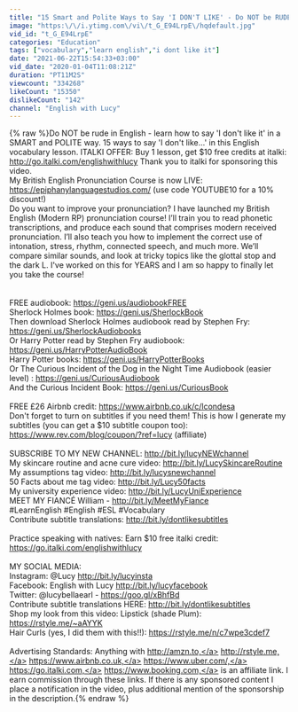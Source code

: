 ```yaml
---
title: "15 Smart and Polite Ways to Say 'I DON'T LIKE' - Do NOT be RUDE in English!"
image: "https:\/\/i.ytimg.com\/vi\/t_G_E94LrpE\/hqdefault.jpg"
vid_id: "t_G_E94LrpE"
categories: "Education"
tags: ["vocabulary","learn english","i dont like it"]
date: "2021-06-22T15:54:33+03:00"
vid_date: "2020-01-04T11:08:21Z"
duration: "PT11M2S"
viewcount: "334268"
likeCount: "15350"
dislikeCount: "142"
channel: "English with Lucy"
---
```

{% raw %}Do NOT be rude in English - learn how to say 'I don't like it' in a SMART and POLITE way. 15 ways to say 'I don't like...' in this English vocabulary lesson. ITALKI OFFER: Buy 1 lesson, get $10 free credits at italki: <a rel="nofollow" target="blank" href="http://go.italki.com/englishwithlucy">http://go.italki.com/englishwithlucy</a> Thank you to italki for sponsoring this video.<br />My British English Pronunciation Course is now LIVE: <a rel="nofollow" target="blank" href="https://epiphanylanguagestudios.com/">https://epiphanylanguagestudios.com/</a> (use code YOUTUBE10 for a 10% discount!)<br />Do you want to improve your pronunciation? I have launched my British English (Modern RP) pronunciation course! I’ll train you to read phonetic transcriptions, and produce each sound that comprises modern received pronunciation. I’ll also teach you how to implement the correct use of intonation, stress, rhythm, connected speech, and much more. We’ll compare similar sounds, and look at tricky topics like the glottal stop and the dark L. I've worked on this for YEARS and I am so happy to finally let you take the course!<br /><br /><br />FREE audiobook: <a rel="nofollow" target="blank" href="https://geni.us/audiobookFREE">https://geni.us/audiobookFREE</a>    <br />Sherlock Holmes book: <a rel="nofollow" target="blank" href="https://geni.us/SherlockBook">https://geni.us/SherlockBook</a><br />Then download Sherlock Holmes audiobook read by Stephen Fry: <a rel="nofollow" target="blank" href="https://geni.us/SherlockAudiobooks">https://geni.us/SherlockAudiobooks</a><br />Or Harry Potter read by Stephen Fry audiobook: <a rel="nofollow" target="blank" href="https://geni.us/HarryPotterAudioBook">https://geni.us/HarryPotterAudioBook</a><br />Harry Potter books: <a rel="nofollow" target="blank" href="https://geni.us/HarryPotterBooks">https://geni.us/HarryPotterBooks</a><br />Or The Curious Incident of the Dog in the Night Time Audiobook (easier level) : <a rel="nofollow" target="blank" href="https://geni.us/CuriousAudiobook">https://geni.us/CuriousAudiobook</a><br />And the Curious Incident Book: <a rel="nofollow" target="blank" href="https://geni.us/CuriousBook">https://geni.us/CuriousBook</a><br /><br />FREE £26 Airbnb credit: <a rel="nofollow" target="blank" href="https://www.airbnb.co.uk/c/lcondesa">https://www.airbnb.co.uk/c/lcondesa</a> <br />Don't forget to turn on subtitles if you need them!  This is how I generate my subtitles (you can get a $10 subtitle coupon too): <a rel="nofollow" target="blank" href="https://www.rev.com/blog/coupon/?ref=lucy">https://www.rev.com/blog/coupon/?ref=lucy</a> (affiliate)<br /><br />SUBSCRIBE TO MY NEW CHANNEL: <a rel="nofollow" target="blank" href="http://bit.ly/lucyNEWchannel">http://bit.ly/lucyNEWchannel</a><br />My skincare routine and acne cure video: <a rel="nofollow" target="blank" href="http://bit.ly/LucySkincareRoutine">http://bit.ly/LucySkincareRoutine</a><br />My assumptions tag video: <a rel="nofollow" target="blank" href="http://bit.ly/lucysnewchannel">http://bit.ly/lucysnewchannel</a><br />50 Facts about me tag video: <a rel="nofollow" target="blank" href="http://bit.ly/Lucy50facts">http://bit.ly/Lucy50facts</a><br />My university experience video: <a rel="nofollow" target="blank" href="http://bit.ly/LucyUniExperience">http://bit.ly/LucyUniExperience</a><br />MEET MY FIANCÉ William - <a rel="nofollow" target="blank" href="http://bit.ly/MeetMyFiance">http://bit.ly/MeetMyFiance</a><br />#LearnEnglish #English #ESL #Vocabulary<br />Contribute subtitle translations: <a rel="nofollow" target="blank" href="http://bit.ly/dontlikesubtitles">http://bit.ly/dontlikesubtitles</a><br /><br />Practice speaking with natives: Earn $10 free italki credit: <a rel="nofollow" target="blank" href="https://go.italki.com/englishwithlucy">https://go.italki.com/englishwithlucy</a> <br /><br />MY SOCIAL MEDIA:<br />Instagram: @Lucy <a rel="nofollow" target="blank" href="http://bit.ly/lucyinsta">http://bit.ly/lucyinsta</a> <br />Facebook: English with Lucy <a rel="nofollow" target="blank" href="http://bit.ly/lucyfacebook">http://bit.ly/lucyfacebook</a> <br />Twitter: @lucybellaearl - <a rel="nofollow" target="blank" href="https://goo.gl/xBhfBd">https://goo.gl/xBhfBd</a> <br />Contribute subtitle translations HERE: <a rel="nofollow" target="blank" href="http://bit.ly/dontlikesubtitles">http://bit.ly/dontlikesubtitles</a><br />Shop my look from this video: Lipstick (shade Plum): <a rel="nofollow" target="blank" href="https://rstyle.me/~aAYYK">https://rstyle.me/~aAYYK</a> <br />Hair Curls (yes, I did them with this!!): <a rel="nofollow" target="blank" href="https://rstyle.me/n/c7wpe3cdef7">https://rstyle.me/n/c7wpe3cdef7</a> <br /><br />Advertising Standards: Anything with <a rel="nofollow" target="blank" href="http://amzn.to,">http://amzn.to,</a> <a rel="nofollow" target="blank" href="http://rstyle.me,">http://rstyle.me,</a> <a rel="nofollow" target="blank" href="https://www.airbnb.co.uk,">https://www.airbnb.co.uk,</a> <a rel="nofollow" target="blank" href="https://www.uber.com/,">https://www.uber.com/,</a> <a rel="nofollow" target="blank" href="https://go.italki.com,">https://go.italki.com,</a> <a rel="nofollow" target="blank" href="https://www.booking.com,">https://www.booking.com,</a> is an affiliate link. I earn commission through these links. If there is any sponsored content I place a notification in the video, plus additional mention of the sponsorship in the description.{% endraw %}
